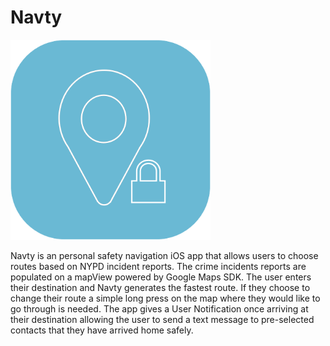 # Navty

<img src="https://github.com/C4Q/AC3.2-Navty/blob/master/Final_Navty_Logo.png?raw=true" width="320" />

Navty is an personal safety navigation iOS app that allows users to choose routes based on NYPD incident reports. The crime incidents reports are populated on a mapView powered by Google Maps SDK. The user enters their destination and Navty generates the fastest route. If they choose to change their route a simple long press on the map where they would like to go through is needed. The app gives a User Notification once arriving at their destination allowing the user to send a text message to pre-selected contacts that they have arrived home safely. 
